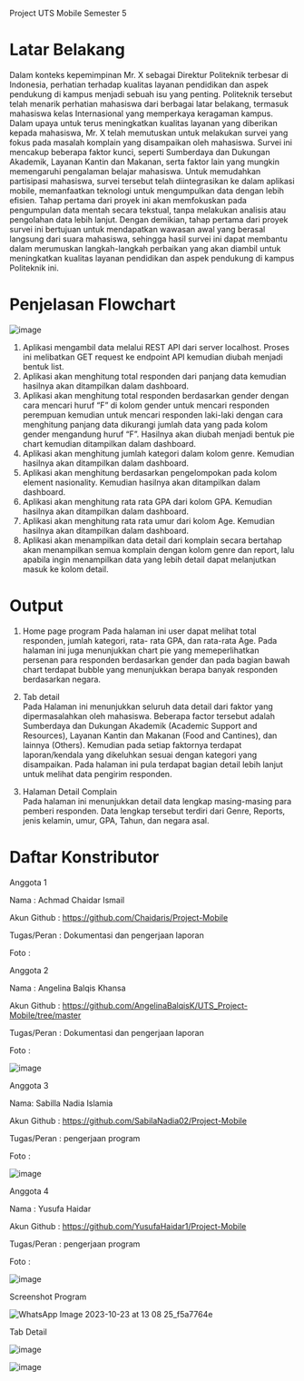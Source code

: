 Project UTS Mobile Semester 5

# Latar Belakang

Dalam konteks kepemimpinan Mr. X sebagai Direktur Politeknik terbesar di Indonesia, perhatian terhadap kualitas layanan pendidikan dan aspek pendukung di kampus menjadi sebuah isu yang penting. Politeknik tersebut telah menarik perhatian mahasiswa dari berbagai latar belakang, termasuk mahasiswa kelas Internasional yang memperkaya keragaman kampus. Dalam upaya untuk terus meningkatkan kualitas layanan yang diberikan kepada mahasiswa, Mr. X telah memutuskan untuk melakukan survei yang fokus pada masalah komplain yang disampaikan oleh mahasiswa. Survei ini mencakup beberapa faktor kunci, seperti Sumberdaya dan Dukungan Akademik, Layanan Kantin dan Makanan, serta faktor lain yang mungkin memengaruhi pengalaman belajar mahasiswa. Untuk memudahkan partisipasi mahasiswa, survei tersebut telah diintegrasikan ke dalam aplikasi mobile, memanfaatkan teknologi untuk mengumpulkan data dengan lebih efisien. Tahap pertama dari proyek ini akan memfokuskan pada pengumpulan data mentah secara tekstual, tanpa melakukan analisis atau pengolahan data lebih lanjut. Dengan demikian, tahap pertama dari proyek survei ini bertujuan untuk mendapatkan wawasan awal yang berasal langsung dari suara mahasiswa, sehingga hasil survei ini dapat membantu dalam merumuskan langkah-langkah perbaikan yang akan diambil untuk meningkatkan kualitas layanan pendidikan dan aspek pendukung di kampus Politeknik ini. 

# Penjelasan Flowchart

![image](https://github.com/YusufaHaidar1/Project-Mobile/assets/91399445/ce722a25-255e-4413-b2eb-2ae36ddf8b61)

1. Aplikasi mengambil data melalui REST API dari server localhost. Proses ini melibatkan GET request ke endpoint API kemudian diubah menjadi bentuk list. 
2. Aplikasi akan menghitung total responden dari panjang data kemudian hasilnya akan ditampilkan dalam dashboard. 
3. Aplikasi akan menghitung total responden berdasarkan gender dengan cara mencari huruf “F” di kolom gender untuk mencari responden perempuan kemudian untuk mencari responden laki-laki dengan cara menghitung panjang data dikurangi jumlah data yang pada  kolom gender mengandung huruf “F”. Hasilnya akan diubah menjadi bentuk pie chart kemudian ditampilkan dalam dashboard. 
4. Aplikasi akan menghitung jumlah kategori dalam kolom genre. Kemudian hasilnya akan ditampilkan dalam dashboard. 
5. Aplikasi akan menghitung berdasarkan pengelompokan pada kolom element nasionality. Kemudian hasilnya akan ditampilkan dalam dashboard. 
6. Aplikasi akan menghitung rata rata GPA dari kolom GPA. Kemudian hasilnya akan ditampilkan dalam dashboard. 
7. Aplikasi akan menghitung rata rata umur dari kolom Age. Kemudian hasilnya akan ditampilkan dalam dashboard. 
8. Aplikasi akan menampilkan data detail dari komplain secara bertahap akan menampilkan semua komplain dengan kolom genre dan report, lalu apabila ingin menampilkan data yang lebih detail dapat melanjutkan masuk ke kolom detail.

# Output

1. Home page program 
Pada halaman ini user dapat melihat total responden, jumlah kategori, rata- rata GPA, dan rata-rata Age. Pada halaman ini juga menunjukkan chart pie yang memeperlihatkan persenan para responden berdasarkan gender dan pada bagian bawah chart terdapat bubble yang menunjukkan berapa banyak responden berdasarkan negara.

2. Tab detail  
Pada Halaman ini menunjukkan seluruh data detail dari faktor yang dipermasalahkan oleh mahasiswa. Beberapa factor tersebut adalah Sumberdaya dan Dukungan Akademik (Academic Support and Resources), Layanan Kantin dan Makanan (Food and Cantines), dan lainnya (Others). Kemudian pada setiap faktornya terdapat laporan/kendala yang dikeluhkan sesuai dengan kategori yang disampaikan. Pada halaman ini pula terdapat bagian detail lebih lanjut untuk melihat data pengirim responden.

3. Halaman Detail Complain  
Pada halaman ini menunjukkan detail data lengkap masing-masing para pemberi responden. Data lengkap tersebut terdiri dari Genre, Reports, jenis kelamin, umur, GPA, Tahun, dan negara asal.

# Daftar Konstributor 

Anggota 1 

Nama : Achmad Chaidar Ismail  

Akun Github : https://github.com/Chaidaris/Project-Mobile

Tugas/Peran : Dokumentasi dan pengerjaan laporan  

Foto :  

 

Anggota 2  

Nama : Angelina Balqis Khansa  

Akun Github : https://github.com/AngelinaBalqisK/UTS_Project-Mobile/tree/master  

Tugas/Peran : Dokumentasi dan pengerjaan laporan  

Foto :  

![image](https://github.com/YusufaHaidar1/Project-Mobile/assets/91399445/d719e406-a71a-4dde-be8d-b72b8fd305d0)

Anggota 3  

Nama: Sabilla Nadia Islamia 

Akun Github : https://github.com/SabilaNadia02/Project-Mobile  

Tugas/Peran : pengerjaan program  

Foto :  

![image](https://github.com/YusufaHaidar1/Project-Mobile/assets/91399445/fe57db24-b6e2-4ae4-80ee-ed654d71c96a)

Anggota 4  

Nama : Yusufa Haidar  

Akun Github : https://github.com/YusufaHaidar1/Project-Mobile  

Tugas/Peran : pengerjaan program  

Foto :  

![image](https://github.com/YusufaHaidar1/Project-Mobile/assets/91399445/47acd7e6-ead5-4cb5-affc-b28887f8358d)

Screenshot Program

![WhatsApp Image 2023-10-23 at 13 08 25_f5a7764e](https://github.com/YusufaHaidar1/Project-Mobile/assets/91399445/4f8fc924-a51d-4de0-af1c-45deaf3fd0d4)

Tab Detail

![image](https://github.com/YusufaHaidar1/Project-Mobile/assets/91399445/1d01b99a-ff0d-4f31-9a1b-e6cfb6ab1bda)

![image](https://github.com/YusufaHaidar1/Project-Mobile/assets/91399445/17f36d8d-8a45-4d1d-8d2c-873045de1465)
